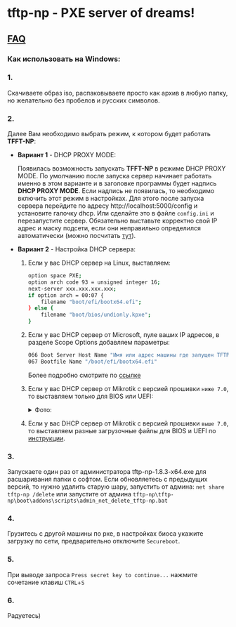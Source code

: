 # tftp-np - PXE server of dreams!  
## [FAQ](./docs/faq-list.md)
 
### Как использовать на Windows:

### 1.

Скачиваете образ iso, распаковываете просто как архив в любую папку, но желательно без пробелов и русских символов.

### 2.

Далее Вам необходимо выбрать режим, к котором будет работать **TFFT-NP**:

* **Вариант 1** - DHCP PROXY MODE:

    Появилась возможность запускать **TFFT-NP** в режиме DHCP PROXY MODE. По умолчанию после запуска сервер начинает работать именно в этом варианте и в заголовке программы будет надпись **DHCP PROXY MODE**. Если надпись не появилась, то необходимо  включить этот режим в настройках. Для этого после запуска сервера перейдите по адресу http://localhost:5000/config и установите галочку dhcp. Или сделайте это в файле `config.ini` и перезапустите сервер. Обязательно выставьте корректно свой IP адрес и маску подсети, если они неправильно определился автоматически (можно посчитать [тут](https://ip-calculator.ru/)).

* **Вариант 2** - Настройка DHCP сервера:

    1. Если у вас DHCP сервер на Linux, выставляем:

        ```bash
        option space PXE;
        option arch code 93 = unsigned integer 16;
        next-server xxx.xxx.xxx.xxx;
        if option arch = 00:07 {
            filename "boot/efi/bootx64.efi";
        } else {
            filename "boot/bios/undionly.kpxe";
        }
        ```

    2. Если у вас DHCP сервер от Microsoft, пуле ваших IP адресов, в разделе Scope Options добавляем параметры:

       ```bash
       066 Boot Server Host Name "Имя или адрес машины где запущен TFTP-NP, например 192.168.0.2"
       067 Bootfile Name "/boot/efi/bootx64.efi"
       ```

       Более подробно смотрите по [ссылке](https://wtware.ru/win/dhcp2012config.html)
    3. Если у вас DHCP сервер от Mikrotik с версией прошивки `ниже 7.0`, то выставляем только для BIOS или UEFI:
  
        <details>
        <summary>Фото:</summary>
        <img src="https://github.com/leruetkins/tftp-np-light/assets/15270519/026734c3-4a92-453a-ae2d-2c2d8b046961">
        </details>

    4. Если у вас DHCP сервер от Mikrotik с версией прошивки `выше 7.0`, то выставляем разные загрузочные файлы для BIOS и UEFI по [инструкции](./docs/config_mikrotik.md).

### 3.

Запускаете один раз от администратора tftp-np-1.8.3-x64.exe для расшаривания папки с софтом. Если обновляетесь с предыдущих версий, то нужно удалить старую шару, запустить от админа: `net share tftp-np /delete` или запустите от админа `tftp-np\tftp-np\boot\addons\scripts\admin_net_delete_tftp-np.bat`

### 4.

Грузитесь с другой машины по pxe, в настройках биоса укажите загрузку по сети, предварительно отключите `Secureboot`.

### 5.

При выводе запроса `Press secret key to continue...` нажмите сочетание клавиш `CTRL`+`S`

### 6.

Радуетесь)
